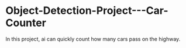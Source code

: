 # Object-Detection-Project---Car-Counter
In this project, ai can quickly count how many cars pass on the highway.

